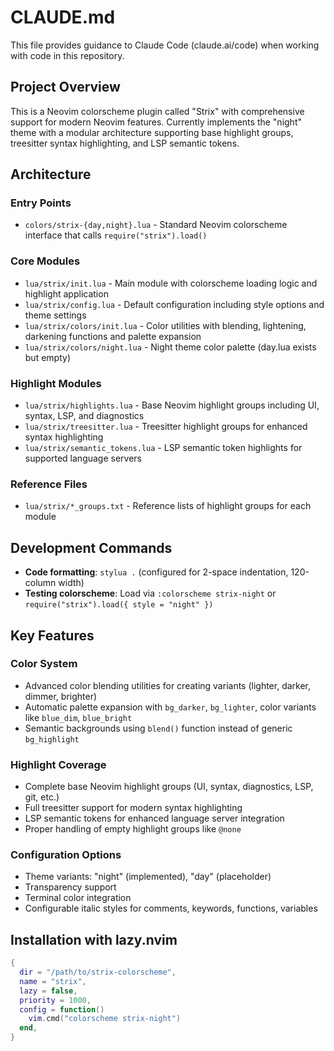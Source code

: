 # CLAUDE.md

This file provides guidance to Claude Code (claude.ai/code) when working with code in this repository.

## Project Overview

This is a Neovim colorscheme plugin called "Strix" with comprehensive support for modern Neovim features. Currently implements the "night" theme with a modular architecture supporting base highlight groups, treesitter syntax highlighting, and LSP semantic tokens.

## Architecture

### Entry Points
- `colors/strix-{day,night}.lua` - Standard Neovim colorscheme interface that calls `require("strix").load()`

### Core Modules
- `lua/strix/init.lua` - Main module with colorscheme loading logic and highlight application
- `lua/strix/config.lua` - Default configuration including style options and theme settings
- `lua/strix/colors/init.lua` - Color utilities with blending, lightening, darkening functions and palette expansion
- `lua/strix/colors/night.lua` - Night theme color palette (day.lua exists but empty)

### Highlight Modules
- `lua/strix/highlights.lua` - Base Neovim highlight groups including UI, syntax, LSP, and diagnostics
- `lua/strix/treesitter.lua` - Treesitter highlight groups for enhanced syntax highlighting
- `lua/strix/semantic_tokens.lua` - LSP semantic token highlights for supported language servers

### Reference Files
- `lua/strix/*_groups.txt` - Reference lists of highlight groups for each module

## Development Commands

- **Code formatting**: `stylua .` (configured for 2-space indentation, 120-column width)
- **Testing colorscheme**: Load via `:colorscheme strix-night` or `require("strix").load({ style = "night" })`

## Key Features

### Color System
- Advanced color blending utilities for creating variants (lighter, darker, dimmer, brighter)
- Automatic palette expansion with `bg_darker`, `bg_lighter`, color variants like `blue_dim`, `blue_bright`
- Semantic backgrounds using `blend()` function instead of generic `bg_highlight`

### Highlight Coverage
- Complete base Neovim highlight groups (UI, syntax, diagnostics, LSP, git, etc.)
- Full treesitter support for modern syntax highlighting
- LSP semantic tokens for enhanced language server integration
- Proper handling of empty highlight groups like `@none`

### Configuration Options
- Theme variants: "night" (implemented), "day" (placeholder)
- Transparency support
- Terminal color integration
- Configurable italic styles for comments, keywords, functions, variables

## Installation with lazy.nvim

```lua
{
  dir = "/path/to/strix-colorscheme",
  name = "strix",
  lazy = false,
  priority = 1000,
  config = function()
    vim.cmd("colorscheme strix-night")
  end,
}
```